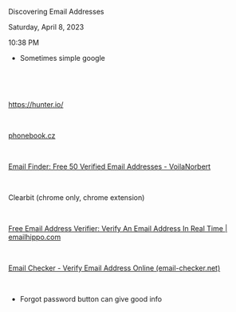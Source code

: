 Discovering Email Addresses

Saturday, April 8, 2023

10:38 PM

-   Sometimes simple google

 

 

<https://hunter.io/>

 

[phonebook.cz](https://phonebook.cz/)

 

[Email Finder: Free 50 Verified Email Addresses - VoilaNorbert](https://www.voilanorbert.com/)

 

Clearbit (chrome only, chrome extension)

 

[Free Email Address Verifier: Verify An Email Address In Real Time \| emailhippo.com](https://tools.emailhippo.com/)

 

[Email Checker - Verify Email Address Online (email-checker.net)](https://email-checker.net/)

 

-   Forgot password button can give good info
